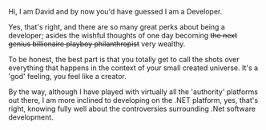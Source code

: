 Hi, I am David and by now you'd have guessed I am a Developer.

Yes, that's right, and there are so many great perks about being a developer; asides the wishful thoughts of one day becoming <del>the next genius billionaire playboy philanthropist</del> very wealthy.

To be honest, the best part is that you totally get to call the shots over everything that happens in the context of your small created universe. It's a 'god' feeling, you feel like a creator.

By the way, although I have played with virtually all the 'authority' platforms out there, I am more inclined to developing on the .NET platform, yes, that's right, knowing fully well about the controversies surrounding .Net software development.
